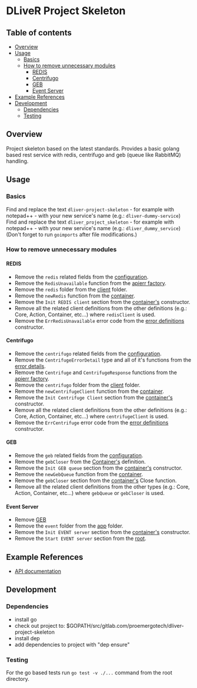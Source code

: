 DLiveR Project Skeleton
==============================

## Table of contents
- [Overview](#overview)
- [Usage](#usage)
  - [Basics](#basics)
  - [How to remove unnecessary modules](#how-to-remove-unnecessary-modules)
    - [REDIS](#redis)
    - [Centrifugo](#centrifugo)
    - [GEB](#geb)
    - [Event Server](#event-server)
- [Example References](#example-references)
- [Development](#development)
  - [Dependencies](#dependencies)
  - [Testing](#testing)

## Overview

Project skeleton based on the latest standards.
Provides a basic golang based rest service with redis, centrifugo and geb (queue like RabbitMQ) handling.

## Usage
### Basics
Find and replace the text `dliver-project-skeleton` - for example with notepad++ - with your new service's name (e.g.: `dliver-dummy-service`)    
Find and replace the text `dliver_project_skeleton` - for example with notepad++ - with your new service's name (e.g.: `dliver_dummy_service`)    
(Don't forget to run `goimports` after file modifications.)

### How to remove unnecessary modules
#### REDIS
- Remove the `redis` related fields from the [configuration](./app/config/config.go).
- Remove the `RedisUnavailable` function from the [apierr factory](./app/apierr/factory.go).
- Remove the `redis` folder from the [client](./app/client) folder.
- Remove the `newRedis` function from the [container](./app/di/container.go).
- Remove the `Init REDIS client` section from the [container's](./app/di/container.go) constructor.
- Remove all the related client definitions from the other definitions (e.g.: Core, Action, Container, etc...) where `redisClient` is used.
- Remove the `ErrRedisUnavailable` error code from the [error definitions](./app/schema/service/error.go) constructor.

#### Centrifugo
- Remove the `centrifugo` related fields from the [configuration](./app/config/config.go).
- Remove the `CentrifugeErrorDetail` type and all of it's functions from the [error details](./app/apierr/error_detail.go).
- Remove the `Centrifuge` and `CentrifugeResponse` functions from the [apierr factory](./app/apierr/factory.go).
- Remove the `centrifugo` folder from the [client](./app/client) folder.
- Remove the `newCentrifugeClient` function from the [container](./app/di/container.go).
- Remove the `Init Centrifuge Client` section from the [container's](./app/di/container.go) constructor.
- Remove all the related client definitions from the other definitions (e.g.: Core, Action, Container, etc...) where `centrifugeClient` is used.
- Remove the `ErrCentrifuge` error code from the [error definitions](./app/schema/service/error.go) constructor.

#### GEB
- Remove the `geb` related fields from the [configuration](./app/config/config.go).
- Remove the `gebCloser` from the [Container's](./app/di/container.go) definition.
- Remove the `Init GEB queue` section from the [container's](./app/di/container.go) constructor.
- Remove the `newGebQueue` function from the [container](./app/di/container.go).
- Remove the `gebCloser` section from the [container's](./app/di/container.go) Close function.
- Remove all the related client definitions from the other types (e.g.: Core, Action, Container, etc...) where `gebQueue` or `gebCloser` is used.

#### Event Server
- Remove [GEB](#geb)
- Remove the `event` folder from the [app](./app) folder.
- Remove the `Init EVENT server` section from the [container's](./app/di/container.go) constructor.
- Remove the `Start EVENT server` section from the [root](./cmd/root.go).

## Example References
* [API documentation](./API.md)

## Development

### Dependencies
- install go
- check out project to: $GOPATH/src/gitlab.com/proemergotech/dliver-project-skeleton
- install dep
- add dependencies to project with "dep ensure"

### Testing

For the go based tests run `go test -v ./...` command from the root directory.  
